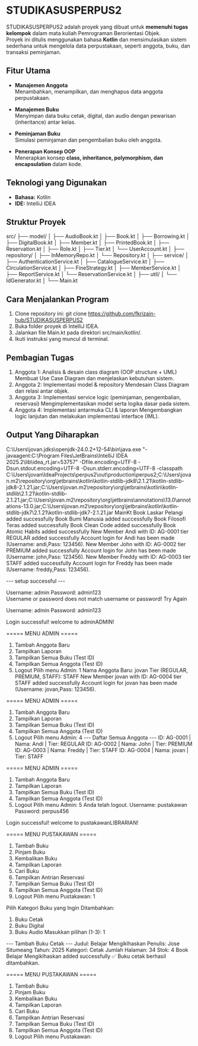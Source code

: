 # STUDIKASUSPERPUS2
STUDIKASUSPERPUS2 adalah proyek yang dibuat untuk **memenuhi tugas kelompok** dalam mata kuliah Pemrograman Berorientasi Objek.  
Proyek ini ditulis menggunakan bahasa **Kotlin** dan mensimulasikan sistem sederhana untuk mengelola data perpustakaan, seperti anggota, buku, dan transaksi peminjaman.

## Fitur Utama
- **Manajemen Anggota**  
  Menambahkan, menampilkan, dan menghapus data anggota perpustakaan.

- **Manajemen Buku**  
  Menyimpan data buku cetak, digital, dan audio dengan pewarisan (inheritance) antar kelas.

- **Peminjaman Buku**  
  Simulasi peminjaman dan pengembalian buku oleh anggota.

- **Penerapan Konsep OOP**  
  Menerapkan konsep **class, inheritance, polymorphism, dan encapsulation** dalam kode.

## Teknologi yang Digunakan
- **Bahasa:** Kotlin  
- **IDE:** IntelliJ IDEA  

## Struktur Proyek
src/
├── model/
│   ├── AudioBook.kt
│   ├── Book.kt
│   ├── Borrowing.kt
│   ├── DigitalBook.kt
│   ├── Member.kt
│   ├── PrintedBook.kt
│   ├── Reservation.kt
│   ├── Role.kt
│   ├── Tier.kt
│   └── UserAccount.kt
│
├── repository/
│   ├── InMemoryRepo.kt
│   └── Repository.kt
│
├── service/
│   ├── AuthenticationService.kt
│   ├── CatalogueService.kt
│   ├── CirculationService.kt
│   ├── FineStrategy.kt
│   ├── MemberService.kt
│   ├── ReportService.kt
│   └── ReservationService.kt
│
├── util/
│   └── IdGenerator.kt
│
└── Main.kt

## Cara Menjalankan Program
1.	Clone repository ini: git clone https://github.com/fkrizain-hub/STUDIKASUSPERPUS2
2.	Buka folder proyek di IntelliJ IDEA.
3.	Jalankan file Main.kt pada direktori src/main/kotlin/.
4.	Ikuti instruksi yang muncul di terminal.

## Pembagian Tugas
1.	Anggota 1: Analisis & desain class diagram (OOP structure + UML)
	Membuat Use Case Diagram dan menjelaskan kebutuhan sistem.
2.	Anggota 2: Implementasi model & repository
	Mendesain Class Diagram dan relasi antar objek.
3.	Anggota 3: Implementasi service logic (peminjaman, pengembalian, reservasi)
	Mengimplementasikan model serta logika dasar pada sistem.
4.	Anggota 4: Implementasi antarmuka CLI & laporan
	Mengembangkan logic lanjutan dan melakukan implementasi interface (IML).

## Output Yang Diharapkan
C:\Users\jovan\.jdks\openjdk-24.0.2+12-54\bin\java.exe "-javaagent:C:\Program Files\JetBrains\IntelliJ IDEA 2025.2\lib\idea_rt.jar=53757" -Dfile.encoding=UTF-8 -Dsun.stdout.encoding=UTF-8 -Dsun.stderr.encoding=UTF-8 -classpath C:\Users\jovan\IdeaProjects\perpus2\out\production\perpus2;C:\Users\jovan\.m2\repository\org\jetbrains\kotlin\kotlin-stdlib-jdk8\2.1.21\kotlin-stdlib-jdk8-2.1.21.jar;C:\Users\jovan\.m2\repository\org\jetbrains\kotlin\kotlin-stdlib\2.1.21\kotlin-stdlib-2.1.21.jar;C:\Users\jovan\.m2\repository\org\jetbrains\annotations\13.0\annotations-13.0.jar;C:\Users\jovan\.m2\repository\org\jetbrains\kotlin\kotlin-stdlib-jdk7\2.1.21\kotlin-stdlib-jdk7-2.1.21.jar MainKt
Book Laskar Pelangi added successfully
Book Bumi Manusia added successfully
Book Filosofi Teras added successfully
Book Clean Code added successfully
Book Atomic Habits added successfully
 New Member Andi with ID: AG-0001 tier REGULAR added successfully
Account login for Andi has been made (Username: andi,Pass: 123456).
 New Member John with ID: AG-0002 tier PREMIUM added successfully
Account login for John has been made (Username: john,Pass: 123456).
 New Member Freddy with ID: AG-0003 tier STAFF added successfully
Account login for Freddy has been made (Username: freddy,Pass: 123456).

--- setup successful ---

Username: admin
Password: admin123\
Username or password does not match username or password! Try Again

Username: admin
Password: admin123

 Login successful! welcome to adminADMIN!

===== MENU ADMIN =====
1. Tambah Anggota Baru
2. Tampilkan Laporan
3. Tampilkan Semua Buku (Test ID)
4. Tampilkan Semua Anggota (Test ID)
5. Logout
Pilih menu Admin: 1
Nama Anggota Baru: jovan
Tier (REGULAR, PREMIUM, STAFF): STAFF
 New Member jovan with ID: AG-0004 tier STAFF added successfully
Account login for jovan has been made (Username: jovan,Pass: 123456).

===== MENU ADMIN =====
1. Tambah Anggota Baru
2. Tampilkan Laporan
3. Tampilkan Semua Buku (Test ID)
4. Tampilkan Semua Anggota (Test ID)
5. Logout
Pilih menu Admin: 4
--- Daftar Semua Anggota ---
ID: AG-0001 | Nama: Andi | Tier: REGULAR
ID: AG-0002 | Nama: John | Tier: PREMIUM
ID: AG-0003 | Nama: Freddy | Tier: STAFF
ID: AG-0004 | Nama: jovan | Tier: STAFF

===== MENU ADMIN =====
1. Tambah Anggota Baru
2. Tampilkan Laporan
3. Tampilkan Semua Buku (Test ID)
4. Tampilkan Semua Anggota (Test ID)
5. Logout
Pilih menu Admin: 5
Anda telah logout.
Username: pustakawan
Password: perpus456

 Login successful! welcome to pustakawanLIBRARIAN!

===== MENU PUSTAKAWAN =====
1. Tambah Buku 
2. Pinjam Buku
3. Kembalikan Buku
4. Tampilkan Laporan
5. Cari Buku
6. Tampilkan Antrian Reservasi
7. Tampilkan Semua Buku (Test ID)
8. Tampilkan Semua Anggota (Test ID)
9. Logout
Pilih menu Pustakawan: 1

Pilih Kategori Buku yang Ingin Ditambahkan:
1. Buku Cetak
2. Buku Digital
3. Buku Audio
Masukkan pilihan (1-3): 1

--- Tambah Buku Cetak ---
Judul: Belajar Mengiklhaskan
Penulis: Jose Situmeang
Tahun: 2025
Kategori: Cetak
Jumlah Halaman: 34
Stok: 4
Book Belajar Mengiklhaskan added successfully
✅ Buku cetak berhasil ditambahkan.

===== MENU PUSTAKAWAN =====
1. Tambah Buku 
2. Pinjam Buku
3. Kembalikan Buku
4. Tampilkan Laporan
5. Cari Buku
6. Tampilkan Antrian Reservasi
7. Tampilkan Semua Buku (Test ID)
8. Tampilkan Semua Anggota (Test ID)
9. Logout
Pilih menu Pustakawan:
